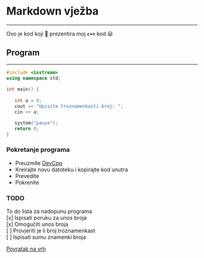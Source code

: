 # Markdown vježba
___
Ovo je kod koji :memo: prezentira moj **```c++```** kod :smiley:
 ## Program
 ___
 ```cpp
 #include <iostream>
using namespace std;
​
int main() {
​
    int a = 0;
    cout << "Upisite troznamenkasti broj: ";
    cin >> a;

    system("pause");
    return 0;
}
 ```
 ### Pokretanje programa

 * Preuzmite [DevCpp](https://sourceforge.net/projects/orwelldevcpp/)
 * Kreirajte novu datoteku i kopirajte kod unutra
 * Prevedite
 * Pokrenite



### TODO
To do lista za nadopunu programa </br>
[x] Ispisati poruku za unos broja </br>
[x] Omogućiti unos broja </br>
[ ] Provjeriti je li broj troznamenkast </br>
[ ] Ispisati sumu znamenki broja </br>

[Povratak na vrh](#Markdown-vježba)
